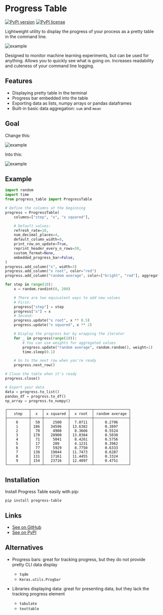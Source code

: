 # Progress Table

[![PyPi version](https://img.shields.io/badge/dynamic/json?label=latest&query=info.version&url=https%3A%2F%2Fpypi.org%2Fpypi%2Fprogress-table%2Fjson)](https://pypi.org/project/progress-table)
[![PyPI license](https://img.shields.io/badge/dynamic/json?label=license&query=info.license&url=https%3A%2F%2Fpypi.org%2Fpypi%2Fprogress-table%2Fjson)](https://pypi.org/project/progress-table)

Lightweight utility to display the progress of your process as a pretty table in the command line.

![example](https://github.com/gahaalt/progress-table/blob/main/media/progress_table_example.png?raw=true)

Designed to monitor machine learning experiments, but can be used for anything.
Allows you to quickly see what is going on.
Increases readability and cuteness of your command line logging.

## Features

* Displaying pretty table in the terminal
* Progress bar embedded into the table
* Exporting data as lists, numpy arrays or pandas dataframes
* Built-in basic data aggregation: `sum` and `mean`

## Goal

Change this:

![example](https://github.com/gahaalt/progress-table/blob/main/media/before.gif?raw=true)

Into this:

![example](https://github.com/gahaalt/progress-table/blob/main/media/after.gif?raw=true)

## Example

```python
import random
import time
from progress_table import ProgressTable

# Define the columns at the beginning
progress = ProgressTable(
    columns=["step", "x", "x squared"],

    # Default values:
    refresh_rate=10,
    num_decimal_places=4,
    default_column_width=8,
    print_row_on_update=True,
    reprint_header_every_n_rows=30,
    custom_format=None,
    embedded_progress_bar=False,
)
progress.add_column("x", width=3)
progress.add_column("x root", color="red")
progress.add_column("random average", color=["bright", "red"], aggregate="mean")

for step in range(10):
    x = random.randint(0, 200)

    # There are two equivalent ways to add new values
    # First:
    progress["step"] = step
    progress["x"] = x
    # Second:
    progress.update("x root", x ** 0.5)
    progress.update("x squared", x ** 2)

    # Display the progress bar by wrapping the iterator
    for _ in progress(range(10)):
        # You can use weights for aggregated values
        progress.update("random average", random.random(), weight=1)
        time.sleep(0.1)

    # Go to the next row when you're ready
    progress.next_row()

# Close the table when it's ready
progress.close()

# Export your data
data = progress.to_list()
pandas_df = progress.to_df()
np_array = progress.to_numpy()
```

```stdout
┌──────────┬─────┬───────────┬──────────┬────────────────┐
│   step   │  x  │ x squared │  x root  │ random average │
├──────────┼─────┼───────────┼──────────┼────────────────┤
│    0     │  50 │    2500   │  7.0711  │     0.2796     │
│    1     │ 186 │   34596   │ 13.6382  │     0.3897     │
│    2     │  70 │    4900   │  8.3666  │     0.5524     │
│    3     │ 170 │   28900   │ 13.0384  │     0.5030     │
│    4     │  71 │    5041   │  8.4261  │     0.5756     │
│    5     │  17 │    289    │  4.1231  │     0.3962     │
│    6     │  77 │    5929   │  8.7750  │     0.6333     │
│    7     │ 138 │   19044   │ 11.7473  │     0.6287     │
│    8     │ 131 │   17161   │ 11.4455  │     0.3324     │
│    9     │ 154 │   23716   │ 12.4097  │     0.4751     │
└──────────┴─────┴───────────┴──────────┴────────────────┘
```

## Installation

Install Progress Table easily with pip:

```
pip install progress-table
```

## Links

* [See on GitHub](https://github.com/gahaalt/progress-table)
* [See on PyPI](https://pypi.org/project/progress-table)

## Alternatives

* Progress bars: great for tracking progress, but they do not provide pretty CLI data display
	* `tqdm`
	* `Keras.utils.Progbar`

* Libraries displaying data: great for presenting data, but they lack the tracking progress element
	* `tabulate`
	* `texttable`

